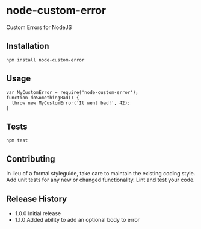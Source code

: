 # node-custom-error
Custom Errors for NodeJS

## Installation
````
npm install node-custom-error
````
## Usage
````
var MyCustomError = require('node-custom-error');
function doSomethingBad() {
  throw new MyCustomError('It went bad!', 42);
}
````
## Tests
````
npm test
````
## Contributing

In lieu of a formal styleguide, take care to maintain the existing coding style.
Add unit tests for any new or changed functionality. Lint and test your code.

## Release History

* 1.0.0 Initial release
* 1.1.0 Added ability to add an optional body to error